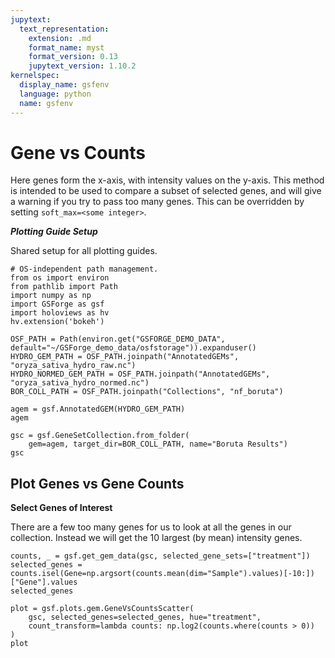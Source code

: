 ```yaml
---
jupytext:
  text_representation:
    extension: .md
    format_name: myst
    format_version: 0.13
    jupytext_version: 1.10.2
kernelspec:
  display_name: gsfenv
  language: python
  name: gsfenv
---
```


# Gene vs Counts

Here genes form the x-axis, with intensity values on the y-axis.
This method is intended to be used to compare a subset of selected genes,
and will give a warning if you try to pass too many genes.
This can be overridden by setting ``soft_max=<some integer>``.

***Plotting Guide Setup***

Shared setup for all plotting guides.

```{code-cell}
# OS-independent path management.
from os import environ
from pathlib import Path
import numpy as np
import GSForge as gsf
import holoviews as hv
hv.extension('bokeh')

OSF_PATH = Path(environ.get("GSFORGE_DEMO_DATA", default="~/GSForge_demo_data/osfstorage")).expanduser()
HYDRO_GEM_PATH = OSF_PATH.joinpath("AnnotatedGEMs", "oryza_sativa_hydro_raw.nc")
HYDRO_NORMED_GEM_PATH = OSF_PATH.joinpath("AnnotatedGEMs", "oryza_sativa_hydro_normed.nc")
BOR_COLL_PATH = OSF_PATH.joinpath("Collections", "nf_boruta")
```

```{code-cell}
agem = gsf.AnnotatedGEM(HYDRO_GEM_PATH)
agem
```

```{code-cell}
gsc = gsf.GeneSetCollection.from_folder(
    gem=agem, target_dir=BOR_COLL_PATH, name="Boruta Results")
gsc
```

## Plot Genes vs Gene Counts

**Select Genes of Interest**

There are a few too many genes for us to look at all the genes in our collection.
Instead we will get the 10 largest (by mean) intensity genes.

```{code-cell}
counts, _ = gsf.get_gem_data(gsc, selected_gene_sets=["treatment"])
selected_genes = counts.isel(Gene=np.argsort(counts.mean(dim="Sample").values)[-10:])["Gene"].values
selected_genes
```

```{code-cell}
plot = gsf.plots.gem.GeneVsCountsScatter(
    gsc, selected_genes=selected_genes, hue="treatment",
    count_transform=lambda counts: np.log2(counts.where(counts > 0))
)
plot
```
